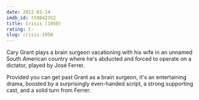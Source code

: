 ```yaml
---
date: 2012-01-14
imdb_id: tt0042352
title: Crisis (1950)
rating: C-
slug: crisis-1950
---
```


Cary Grant plays a brain surgeon vacationing with his wife in an unnamed South American country where he's abducted and forced to operate on a dictator, played by José Ferrer.

Provided you can get past Grant as a brain surgeon, it's an entertaining drama, boosted by a surprisingly even-handed script, a strong supporting cast, and a solid turn from Ferrer.
